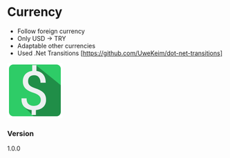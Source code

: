 # Currency

- Follow foreign currency
- Only USD -> TRY 
- Adaptable other currencies
- Used .Net Transitions [https://github.com/UweKeim/dot-net-transitions]

![GitHub Logo](/currency_logo.png)

### Version
1.0.0
